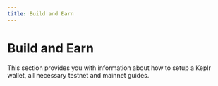 ```yaml
---
title: Build and Earn
---
```


# Build and Earn

This section provides you with information about how to setup a Keplr wallet, all necessary testnet and mainnet guides.
